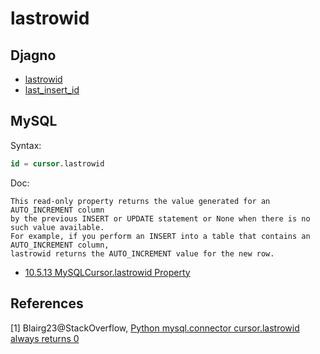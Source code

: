 # lastrowid

## Djagno
* [lastrowid](https://github.com/django/django/search?utf8=%E2%9C%93&q=lastrowid&type=)
* [last_insert_id](https://github.com/django/django/search?utf8=%E2%9C%93&q=last_insert_id&type=)

## MySQL
Syntax:
```sql
id = cursor.lastrowid
```
Doc:
```doc
This read-only property returns the value generated for an AUTO_INCREMENT column 
by the previous INSERT or UPDATE statement or None when there is no such value available. 
For example, if you perform an INSERT into a table that contains an AUTO_INCREMENT column, 
lastrowid returns the AUTO_INCREMENT value for the new row.
```
* [10.5.13 MySQLCursor.lastrowid Property](https://dev.mysql.com/doc/connector-python/en/connector-python-api-mysqlcursor-lastrowid.html)

## References
[1] Blairg23@StackOverflow, [Python mysql.connector cursor.lastrowid always returns 0](https://stackoverflow.com/questions/27260363/python-mysql-connector-cursor-lastrowid-always-returns-0)
